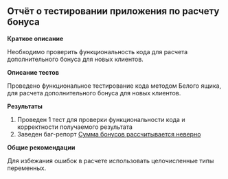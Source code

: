 ## Отчёт о тестировании приложения по расчету бонуса
**Краткое описание**

Необходимо проверить функциональность кода для расчета дополнительного бонуса для новых клиентов.

**Описание тестов**

Проведено функциональное тестирование кода методом Белого ящика, для расчета дополнительного бонуса для новых клиентов.

**Результаты**

1. Проведен 1 тест для проверки функциональности кода и корректности получаемого результата
2. Заведен баг-репорт [Сумма бонусов рассчитывается неверно](https://github.com/troffimovka/JAVA-2-2/issues/1)


**Общие рекомендации**

Для избежания ошибок в расчете использовать целочисленные типы переменных.

